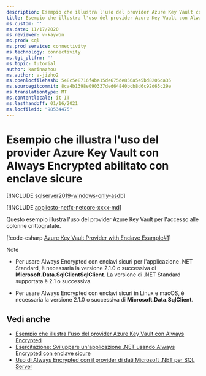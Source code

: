 ```yaml
---
description: Esempio che illustra l'uso del provider Azure Key Vault con Always Encrypted abilitato con enclave sicure
title: Esempio che illustra l'uso del provider Azure Key Vault con Always Encrypted abilitato con enclave sicure | Microsoft Docs
ms.custom: ''
ms.date: 11/17/2020
ms.reviewer: v-kaywon
ms.prod: sql
ms.prod_service: connectivity
ms.technology: connectivity
ms.tgt_pltfrm: ''
ms.topic: tutorial
author: karinazhou
ms.author: v-jizho2
ms.openlocfilehash: 548c5e8716f4ba15de675de856a5e5bd8206da35
ms.sourcegitcommit: 8ca4b1398e090337ded64840bcb8d6c92d65c29e
ms.translationtype: MT
ms.contentlocale: it-IT
ms.lasthandoff: 01/16/2021
ms.locfileid: "98534475"
---
```

# <a name="example-demonstrating-use-of-azure-key-vault-provider-with-always-encrypted-enabled-with-secure-enclaves"></a>Esempio che illustra l'uso del provider Azure Key Vault con Always Encrypted abilitato con enclave sicure

[!INCLUDE [sqlserver2019-windows-only-asdb](../../../includes/applies-to-version/sqlserver2019-windows-only-asdb.md)]

[!INCLUDE [appliesto-netfx-netcore-xxxx-md](../../../includes/appliesto-netfx-netcore-netst-md.md)]

Questo esempio illustra l'uso del provider Azure Key Vault per l'accesso alle colonne crittografate.

[!code-csharp [Azure Key Vault Provider with Enclave Example#1](~/../sqlclient/doc/samples/AzureKeyVaultProviderWithEnclaveProviderExample.cs#1)]

> [!NOTE]
> - Per usare Always Encrypted con enclavi sicuri per l'applicazione .NET Standard, è necessaria la versione 2.1.0 o successiva di **Microsoft.Data.SqlClientSqlClient**. La versione di .NET Standard supportata è 2.1 o successiva. 
>
> - Per usare Always Encrypted con enclavi sicuri in Linux e macOS, è necessaria la versione 2.1.0 o successiva di **Microsoft.Data.SqlClient**.

## <a name="see-also"></a>Vedi anche

- [Esempio che illustra l'uso del provider Azure Key Vault con Always Encrypted](azure-key-vault-example.md)
- [Esercitazione: Sviluppare un'applicazione .NET usando Always Encrypted con enclave sicure](tutorial-always-encrypted-enclaves-develop-net-apps.md)
- [Uso di Always Encrypted con il provider di dati Microsoft .NET per SQL Server](sqlclient-support-always-encrypted.md)
